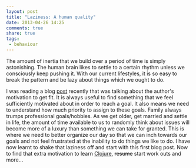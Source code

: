 ```yaml
---
layout: post
title: "Laziness: A human quality"
date: 2013-04-26 14:25
comments: true
share: true
tags:
 - behaviour
---
```

The amount of inertia that we build over a period of time is simply astonishing. The human brain likes to settle to a certain rhythm unless we consciously keep pushing it. With our current lifestyles, it is so easy to break the pattern and be lazy about things which we ought to do. <!--more-->

I was reading a blog [post](http://matt.might.net/articles/hacking-strength/) recently that was talking about the author's motivation to get fit. It is always useful to find something that we feel sufficiently motivated about in order to reach a goal. It also means we need to understand how much priority to assign to these goals. Family always trumps professional goals/hobbies. As we get older, get married and settle in life, the amount of time available to us to randomly think about issues will become more of a luxury than something we can take for granted. This is where we need to better organize our day so that we can inch towards our goals and not feel frustrated at the inability to do things we like to do. I have now learnt to shake that laziness off and start with this first blog post. Now to find that extra motivation to learn [Clojure](http://clojure.org), ~~resume~~ start work outs and more...
